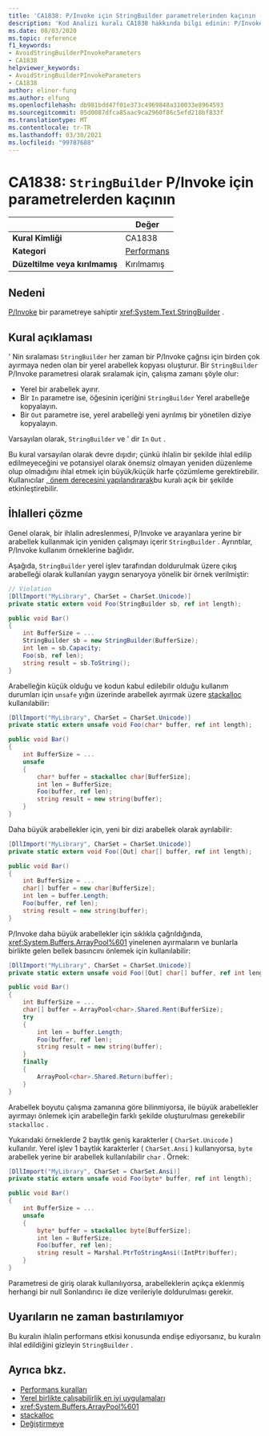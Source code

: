 ```yaml
---
title: 'CA1838: P/Invoke için StringBuilder parametrelerinden kaçının (kod analizi)'
description: 'Kod Analizi kuralı CA1838 hakkında bilgi edinin: P/Invoke için StringBuilder parametrelerinden kaçının'
ms.date: 08/03/2020
ms.topic: reference
f1_keywords:
- AvoidStringBuilderPInvokeParameters
- CA1838
helpviewer_keywords:
- AvoidStringBuilderPInvokeParameters
- CA1838
author: elinor-fung
ms.author: elfung
ms.openlocfilehash: db981bdd47f01e373c4969848a310033e8964593
ms.sourcegitcommit: 05d0087dfca85aac9ca2960f86c5efd218bf833f
ms.translationtype: MT
ms.contentlocale: tr-TR
ms.lasthandoff: 03/30/2021
ms.locfileid: "99787688"
---
```

# <a name="ca1838-avoid-stringbuilder-parameters-for-pinvokes"></a>CA1838: `StringBuilder` P/Invoke için parametrelerden kaçının

| | Değer |
|-|-|
| **Kural Kimliği** |CA1838|
| **Kategori** |[Performans](performance-warnings.md)|
| **Düzeltilme veya kırılmamış** |Kırılmamış|

## <a name="cause"></a>Nedeni

[P/Invoke](../../../standard/native-interop/pinvoke.md) bir parametreye sahiptir <xref:System.Text.StringBuilder> .

## <a name="rule-description"></a>Kural açıklaması

' Nin sıralaması `StringBuilder` her zaman bir P/Invoke çağrısı için birden çok ayırmaya neden olan bir yerel arabellek kopyası oluşturur. Bir `StringBuilder` P/Invoke parametresi olarak sıralamak için, çalışma zamanı şöyle olur:

- Yerel bir arabellek ayırır.
- Bir `In` parametre ise, öğesinin içeriğini `StringBuilder` Yerel arabelleğe kopyalayın.
- Bir `Out` parametre ise, yerel arabelleği yeni ayrılmış bir yönetilen diziye kopyalayın.

Varsayılan olarak, `StringBuilder` ve ' dir `In` `Out` .

Bu kural varsayılan olarak devre dışıdır; çünkü ihlalin bir şekilde ihlal edilip edilmeyeceğini ve potansiyel olarak önemsiz olmayan yeniden düzenleme olup olmadığını ihlal etmek için büyük/küçük harfe çözümleme gerektirebilir. Kullanıcılar [, önem derecesini yapılandırarak](../configuration-options.md#severity-level)bu kuralı açık bir şekilde etkinleştirebilir.

## <a name="how-to-fix-violations"></a>İhlalleri çözme

Genel olarak, bir ihlalin adreslenmesi, P/Invoke ve arayanlara yerine bir arabellek kullanmak için yeniden çalışmayı içerir `StringBuilder` . Ayrıntılar, P/Invoke kullanım örneklerine bağlıdır.

Aşağıda, `StringBuilder` yerel işlev tarafından doldurulmak üzere çıkış arabelleği olarak kullanılan yaygın senaryoya yönelik bir örnek verilmiştir:

```csharp
// Violation
[DllImport("MyLibrary", CharSet = CharSet.Unicode)]
private static extern void Foo(StringBuilder sb, ref int length);

public void Bar()
{
    int BufferSize = ...
    StringBuilder sb = new StringBuilder(BufferSize);
    int len = sb.Capacity;
    Foo(sb, ref len);
    string result = sb.ToString();
}
```

Arabelleğin küçük olduğu ve kodun kabul edilebilir olduğu kullanım durumları için `unsafe` yığın üzerinde arabellek ayırmak üzere [stackalloc](../../../csharp/language-reference/operators/stackalloc.md) kullanılabilir:

```csharp
[DllImport("MyLibrary", CharSet = CharSet.Unicode)]
private static extern unsafe void Foo(char* buffer, ref int length);

public void Bar()
{
    int BufferSize = ...
    unsafe
    {
        char* buffer = stackalloc char[BufferSize];
        int len = BufferSize;
        Foo(buffer, ref len);
        string result = new string(buffer);
    }
}
```

Daha büyük arabellekler için, yeni bir dizi arabellek olarak ayrılabilir:

```csharp
[DllImport("MyLibrary", CharSet = CharSet.Unicode)]
private static extern void Foo([Out] char[] buffer, ref int length);

public void Bar()
{
    int BufferSize = ...
    char[] buffer = new char[BufferSize];
    int len = buffer.Length;
    Foo(buffer, ref len);
    string result = new string(buffer);
}
```

P/Invoke daha büyük arabellekler için sıklıkla çağrıldığında, <xref:System.Buffers.ArrayPool%601> yinelenen ayırmaların ve bunlarla birlikte gelen bellek basıncını önlemek için kullanılabilir:

```csharp
[DllImport("MyLibrary", CharSet = CharSet.Unicode)]
private static extern unsafe void Foo([Out] char[] buffer, ref int length);

public void Bar()
{
    int BufferSize = ...
    char[] buffer = ArrayPool<char>.Shared.Rent(BufferSize);
    try
    {
        int len = buffer.Length;
        Foo(buffer, ref len);
        string result = new string(buffer);
    }
    finally
    {
        ArrayPool<char>.Shared.Return(buffer);
    }
}
```

Arabellek boyutu çalışma zamanına göre bilinmiyorsa, ile büyük arabellekler ayırmayı önlemek için arabelleğin farklı şekilde oluşturulması gerekebilir `stackalloc` .

Yukarıdaki örneklerde 2 baytlık geniş karakterler ( `CharSet.Unicode` ) kullanılır. Yerel işlev 1 baytlık karakterler ( `CharSet.Ansi` ) kullanıyorsa, `byte` arabellek yerine bir arabellek kullanılabilir `char` . Örnek:

```csharp
[DllImport("MyLibrary", CharSet = CharSet.Ansi)]
private static extern unsafe void Foo(byte* buffer, ref int length);

public void Bar()
{
    int BufferSize = ...
    unsafe
    {
        byte* buffer = stackalloc byte[BufferSize];
        int len = BufferSize;
        Foo(buffer, ref len);
        string result = Marshal.PtrToStringAnsi((IntPtr)buffer);
    }
}
```

Parametresi de giriş olarak kullanılıyorsa, arabelleklerin açıkça eklenmiş herhangi bir null Sonlandırıcı ile dize verileriyle doldurulması gerekir.

## <a name="when-to-suppress-warnings"></a>Uyarıların ne zaman bastırılamıyor

Bu kuralın ihlalin performans etkisi konusunda endişe ediyorsanız, bu kuralın ihlal edildiğini gizleyin `StringBuilder` .

## <a name="see-also"></a>Ayrıca bkz.

- [Performans kuralları](performance-warnings.md)
- [Yerel birlikte çalışabilirlik en iyi uygulamaları](../../../standard/native-interop/best-practices.md)
- <xref:System.Buffers.ArrayPool%601>
- [stackalloc](../../../csharp/language-reference/operators/stackalloc.md)
- [Değiştirmeye](../../../standard/native-interop/charset.md)
